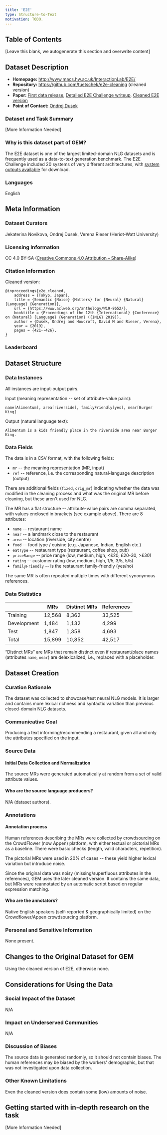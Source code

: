 ```yaml
---
title: 'E2E'
type: Structure-to-Text
motivation: TODO.
---
```


## Table of Contents

[Leave this blank, we autogenerate this section and overwrite content]

## Dataset Description

- **Homepage:** http://www.macs.hw.ac.uk/InteractionLab/E2E/
- **Repository:** https://github.com/tuetschek/e2e-cleaning (cleaned version)
- **Paper:** [First data release](https://www.aclweb.org/anthology/W17-5525/), 
  [Detailed E2E Challenge writeup](https://doi.org/10.1016/j.csl.2019.06.009), 
  [Cleaned E2E version](https://www.aclweb.org/anthology/W19-8652/)
- **Point of Contact:** [Ondrej Dusek](https://tuetschek.github.io/)

### Dataset and Task Summary

[More Information Needed]

### Why is this dataset part of GEM?

The E2E dataset is one of the largest limited-domain NLG datasets and is frequently used as a data-to-text generation benchmark. The E2E Challenge included 20 systems of very different architectures, with [system outputs available](https://github.com/tuetschek/e2e-eval) for download.

### Languages

English

## Meta Information

### Dataset Curators

Jekaterina Novikova, Ondrej Dusek, Verena Rieser (Heriot-Watt University)

### Licensing Information

CC 4.0 BY-SA ([Creative Commons 4.0 Attribution – Share-Alike](https://creativecommons.org/licenses/by-sa/4.0/))

### Citation Information

Cleaned version:
```
@inproceedings{e2e_cleaned,
	address = {Tokyo, Japan},
	title = {Semantic {Noise} {Matters} for {Neural} {Natural} {Language} {Generation}},
	url = {https://www.aclweb.org/anthology/W19-8652/},
	booktitle = {Proceedings of the 12th {International} {Conference} on {Natural} {Language} {Generation} ({INLG} 2019)},
	author = {Dušek, Ondřej and Howcroft, David M and Rieser, Verena},
	year = {2019},
	pages = {421--426},
}
```

### Leaderboard

## Dataset Structure

### Data Instances

All instances are input-output pairs.

Input (meaning representation -- set of attribute-value pairs):
```
name[Alimentum], area[riverside], familyFriendly[yes], near[Burger King]
```

Output (natural language text):
```
Alimentum is a kids friendly place in the riverside area near Burger King.
```

### Data Fields

The data is in a CSV format, with the following fields:

* `mr` -- the meaning representation (MR, input)
* `ref` -- reference, i.e. the corresponding natural-language description (output)

There are additional fields (`fixed`, `orig_mr`) indicating whether the data was modified in the 
cleaning process and what was the original MR before cleaning, but these aren't used for NLG.

The MR has a flat structure -- attribute-value pairs are comma separated, with values 
enclosed in brackets (see example above). There are 8 attributes:
* `name` -- restaurant name
* `near` -- a landmark close to the restaurant
* `area` -- location (riverside, city centre)
* `food` -- food type / cuisine (e.g. Japanese, Indian, English etc.)
* `eatType` -- restaurant type (restaurant, coffee shop, pub)
* `priceRange` -- price range (low, medium, high, <£20, £20-30, >£30)
* `rating` -- customer rating (low, medium, high, 1/5, 3/5, 5/5)
* `familyFriendly` -- is the restaurant family-friendly (yes/no)

The same MR is often repeated multiple times with different synonymous references.

### Data Statistics

|             | MRs  | Distinct MRs | References |
|-------------|------|--------------|------------|
| Training    |12,568|        8,362 |    33,525  |
| Development | 1,484|        1,132 |     4,299  |
| Test        | 1,847|        1,358 |     4,693  |
| Total       |15,899|       10,852 |    42,517  |


“Distinct MRs” are MRs that remain distinct even if restaurant/place names (attributes `name`, `near`) 
are delexicalized, i.e., replaced with a placeholder.

## Dataset Creation

### Curation Rationale

The dataset was collected to showcase/test neural NLG models. It is larger and contains more lexical richness
and syntactic variation than previous closed-domain NLG datasets.

### Communicative Goal

Producing a text informing/recommending a restaurant, given all and only the attributes specified on the input.


### Source Data

#### Initial Data Collection and Normalization

The source MRs were generated automatically at random from a set of valid attribute values.

#### Who are the source language producers?

N/A (dataset authors).

### Annotations

#### Annotation process

Human references describing the MRs were collected by crowdsourcing on the CrowdFlower (now Appen) platform, 
with either textual or pictorial MRs as a baseline. There were basic checks (length, valid characters, repetition).

The pictorial MRs were used in 20% of cases -- these yield higher lexical variation but introduce noise.

Since the original data was noisy (missing/superfluous attributes in the references), GEM uses the later cleaned
version. It contains the same data, but MRs were reannotated by an automatic script based on regular expression
matching.

#### Who are the annotators?

Native English speakers (self-reported & geographically limited) on the Crowdflower/Appen crowdsourcing platform.

### Personal and Sensitive Information

None present.

## Changes to the Original Dataset for GEM

Using the cleaned version of E2E, otherwise none.

## Considerations for Using the Data

### Social Impact of the Dataset

N/A

### Impact on Underserved Communities

N/A

### Discussion of Biases

The source data is generated randomly, so it should not contain biases. The human references may be biased by the workers' 
demographic, but that was not investigated upon data collection. 

### Other Known Limitations

Even the cleaned version does contain some (low) amounts of noise.

## Getting started with in-depth research on the task

[More Information Needed]
